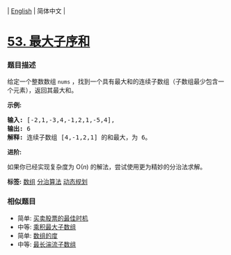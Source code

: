 | [English](README_EN.md) | 简体中文 |

# [53. 最大子序和](https://leetcode-cn.com/problems/maximum-subarray)
 ### 题目描述
<p>给定一个整数数组 <code>nums</code>&nbsp;，找到一个具有最大和的连续子数组（子数组最少包含一个元素），返回其最大和。</p>

<p><strong>示例:</strong></p>

<pre><strong>输入:</strong> [-2,1,-3,4,-1,2,1,-5,4],
<strong>输出:</strong> 6
<strong>解释:</strong>&nbsp;连续子数组&nbsp;[4,-1,2,1] 的和最大，为&nbsp;6。
</pre>

<p><strong>进阶:</strong></p>

<p>如果你已经实现复杂度为 O(<em>n</em>) 的解法，尝试使用更为精妙的分治法求解。</p>

**标签:**  [数组](https://leetcode-cn.com/tag/array) [分治算法](https://leetcode-cn.com/tag/divide-and-conquer) [动态规划](https://leetcode-cn.com/tag/dynamic-programming) 
 ### 相似题目
- 简单:	[买卖股票的最佳时机](https://leetcode-cn.com/problems/best-time-to-buy-and-sell-stock) 
- 中等:	[乘积最大子数组](https://leetcode-cn.com/problems/maximum-product-subarray) 
- 简单:	[数组的度](https://leetcode-cn.com/problems/degree-of-an-array) 
- 中等:	[最长湍流子数组](https://leetcode-cn.com/problems/longest-turbulent-subarray) 
